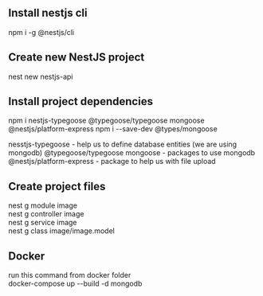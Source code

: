 ## Install nestjs cli  
npm i -g @nestjs/cli

## Create new NestJS project
nest new nestjs-api  

## Install project dependencies  
npm i nestjs-typegoose @typegoose/typegoose mongoose @nestjs/platform-express
npm i --save-dev @types/mongoose

nesstjs-typegoose - help us to define database entities (we are using mongodb)
@typegoose/typegoose mongoose - packages to use mongodb
@nestjs/platform-express - package to help us with file upload

## Create project files  
nest g module image  
nest g controller image  
nest g service image  
nest g class image/image.model

## Docker  
run this command from docker folder  
docker-compose up --build -d mongodb  
